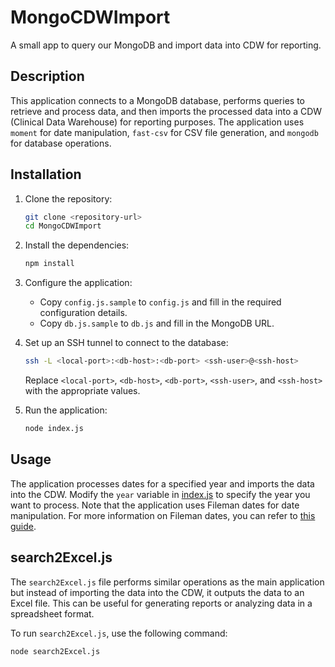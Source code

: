 # MongoCDWImport

A small app to query our MongoDB and import data into CDW for reporting.

## Description

This application connects to a MongoDB database, performs queries to retrieve and process data, and then imports the processed data into a CDW (Clinical Data Warehouse) for reporting purposes. The application uses `moment` for date manipulation, `fast-csv` for CSV file generation, and `mongodb` for database operations.

## Installation

1. Clone the repository:
    ```sh
    git clone <repository-url>
    cd MongoCDWImport
    ```

2. Install the dependencies:
    ```sh
    npm install
    ```

3. Configure the application:
    - Copy `config.js.sample` to `config.js` and fill in the required configuration details.
    - Copy `db.js.sample` to `db.js` and fill in the MongoDB URL.

4. Set up an SSH tunnel to connect to the database:
    ```sh
    ssh -L <local-port>:<db-host>:<db-port> <ssh-user>@<ssh-host>
    ```
    Replace `<local-port>`, `<db-host>`, `<db-port>`, `<ssh-user>`, and `<ssh-host>` with the appropriate values.

5. Run the application:
    ```sh
    node index.js
    ```

## Usage

The application processes dates for a specified year and imports the data into the CDW. Modify the `year` variable in [index.js](http://_vscodecontentref_/1) to specify the year you want to process. Note that the application uses Fileman dates for date manipulation. For more information on Fileman dates, you can refer to [this guide](https://www.vistapedia.com/index.php/Date_formats).

## search2Excel.js

The `search2Excel.js` file performs similar operations as the main application but instead of importing the data into the CDW, it outputs the data to an Excel file. This can be useful for generating reports or analyzing data in a spreadsheet format.

To run `search2Excel.js`, use the following command:
```sh
node search2Excel.js
